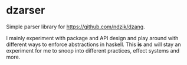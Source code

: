 # dzarser
Simple parser library for https://github.com/ndzik/dzang.

I mainly experiment with package and API design and play around with different ways to enforce abstractions in haskell.
This **is** and will stay an experiment for me to snoop into different practices, effect systems and more.
